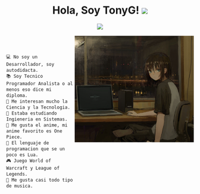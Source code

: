 <h1 align="center">
Hola, Soy TonyG!
  <img src="https://media.giphy.com/media/hvRJCLFzcasrR4ia7z/giphy.gif" width="30"></h1>

<p align="center">
  <a href="https://github.com/DenverCoder1/readme-typing-svg"><img src="https://readme-typing-svg.herokuapp.com?lines=Computer+Science+Student;Freelancer;Enthusiastic;Always%20learning%20new%20things&center=true&width=380&height=45"></a>
</p>

<img align="right" src="https://github.com/I-am-vishalmaurya/I-am-vishalmaurya/blob/main/cropped_image.png" width="320" />

```



💻 No soy un Desarrollador, soy autodidacta.
📚 Soy Tecnico Programador Analista o al menos eso dice mi diploma.
📝 Me interesan mucho la Ciencia y la Tecnologia.
🔭 Estaba estudiando Ingieneria en Sistemas.
🍥 Me gusta el anime, mi anime favorito es One Piece.
🌟 El lenguaje de programacion que se un poco es Lua.
🎮 Juego World of Warcraft y League of Legends.
🎵 Me gusta casi todo tipo de musica.




```
